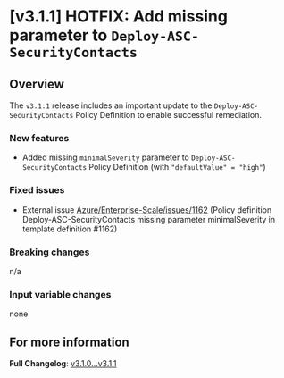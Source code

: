 # [v3.1.1] HOTFIX: Add missing parameter to `Deploy-ASC-SecurityContacts`

## Overview

The `v3.1.1` release includes an important update to the `Deploy-ASC-SecurityContacts` Policy Definition to enable successful remediation.

### New features

- Added missing `minimalSeverity` parameter to `Deploy-ASC-SecurityContacts` Policy Definition (with `"defaultValue" = "high"`)

### Fixed issues

- External issue [Azure/Enterprise-Scale/issues/1162](https://github.com/Azure/Enterprise-Scale/issues/1162) (Policy definition Deploy-ASC-SecurityContacts missing parameter minimalSeverity in template definition #1162)

### Breaking changes

n/a

### Input variable changes

none

## For more information

**Full Changelog**: [v3.1.0...v3.1.1](https://github.com/Azure/terraform-azurerm-caf-enterprise-scale/compare/v3.1.0...v3.1.1)
